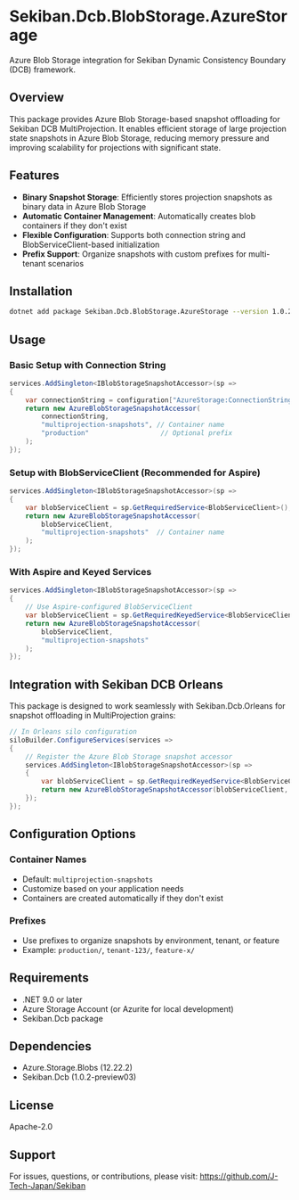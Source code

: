 # Sekiban.Dcb.BlobStorage.AzureStorage

Azure Blob Storage integration for Sekiban Dynamic Consistency Boundary (DCB) framework.

## Overview

This package provides Azure Blob Storage-based snapshot offloading for Sekiban DCB MultiProjection. It enables efficient storage of large projection state snapshots in Azure Blob Storage, reducing memory pressure and improving scalability for projections with significant state.

## Features

- **Binary Snapshot Storage**: Efficiently stores projection snapshots as binary data in Azure Blob Storage
- **Automatic Container Management**: Automatically creates blob containers if they don't exist
- **Flexible Configuration**: Supports both connection string and BlobServiceClient-based initialization
- **Prefix Support**: Organize snapshots with custom prefixes for multi-tenant scenarios

## Installation

```bash
dotnet add package Sekiban.Dcb.BlobStorage.AzureStorage --version 1.0.2-preview03
```

## Usage

### Basic Setup with Connection String

```csharp
services.AddSingleton<IBlobStorageSnapshotAccessor>(sp =>
{
    var connectionString = configuration["AzureStorage:ConnectionString"];
    return new AzureBlobStorageSnapshotAccessor(
        connectionString,
        "multiprojection-snapshots", // Container name
        "production"                  // Optional prefix
    );
});
```

### Setup with BlobServiceClient (Recommended for Aspire)

```csharp
services.AddSingleton<IBlobStorageSnapshotAccessor>(sp =>
{
    var blobServiceClient = sp.GetRequiredService<BlobServiceClient>();
    return new AzureBlobStorageSnapshotAccessor(
        blobServiceClient,
        "multiprojection-snapshots"  // Container name
    );
});
```

### With Aspire and Keyed Services

```csharp
services.AddSingleton<IBlobStorageSnapshotAccessor>(sp =>
{
    // Use Aspire-configured BlobServiceClient
    var blobServiceClient = sp.GetRequiredKeyedService<BlobServiceClient>("MultiProjectionOffload");
    return new AzureBlobStorageSnapshotAccessor(
        blobServiceClient,
        "multiprojection-snapshots"
    );
});
```

## Integration with Sekiban DCB Orleans

This package is designed to work seamlessly with Sekiban.Dcb.Orleans for snapshot offloading in MultiProjection grains:

```csharp
// In Orleans silo configuration
siloBuilder.ConfigureServices(services =>
{
    // Register the Azure Blob Storage snapshot accessor
    services.AddSingleton<IBlobStorageSnapshotAccessor>(sp =>
    {
        var blobServiceClient = sp.GetRequiredKeyedService<BlobServiceClient>("MultiProjectionOffload");
        return new AzureBlobStorageSnapshotAccessor(blobServiceClient, "snapshots");
    });
});
```

## Configuration Options

### Container Names
- Default: `multiprojection-snapshots`
- Customize based on your application needs
- Containers are created automatically if they don't exist

### Prefixes
- Use prefixes to organize snapshots by environment, tenant, or feature
- Example: `production/`, `tenant-123/`, `feature-x/`

## Requirements

- .NET 9.0 or later
- Azure Storage Account (or Azurite for local development)
- Sekiban.Dcb package

## Dependencies

- Azure.Storage.Blobs (12.22.2)
- Sekiban.Dcb (1.0.2-preview03)

## License

Apache-2.0

## Support

For issues, questions, or contributions, please visit:
https://github.com/J-Tech-Japan/Sekiban